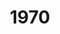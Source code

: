 ---
title: '1970'
countries:
- country: DNK
  indice: 0.33310236832243373
- country: FRA
  indice: 0.3374411260310666
- country: KOR
  indice: 0.22878744100934217
- country: NLD
  indice: 0.3050968554151164
- country: NOR
  indice: 0.3044112534340424
- country: CHN
  indice: 0.16406525262490307
---
